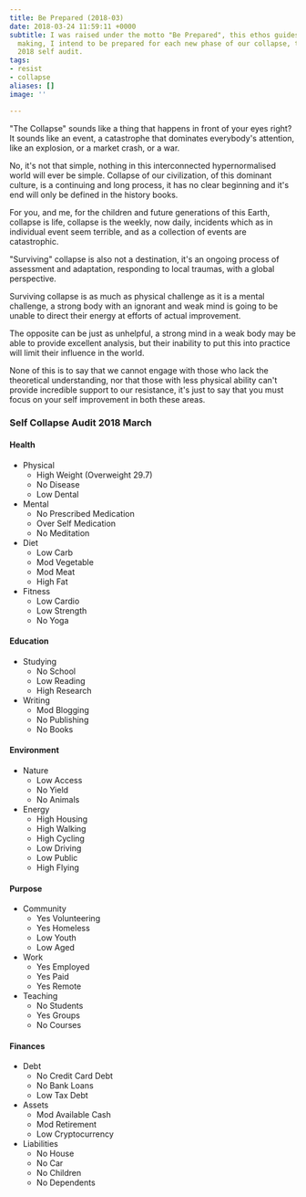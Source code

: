 ```yaml
---
title: Be Prepared (2018-03)
date: 2018-03-24 11:59:11 +0000
subtitle: I was raised under the motto "Be Prepared", this ethos guides my decision
  making, I intend to be prepared for each new phase of our collapse, this is my March
  2018 self audit.
tags:
- resist
- collapse
aliases: []
image: ''

---
```

"The Collapse" sounds like a thing that happens in front of your eyes right? It sounds like an event, a catastrophe that dominates everybody's attention, like an explosion, or a market crash, or a war.

No, it's not that simple, nothing in this interconnected hypernormalised world will ever be simple. Collapse of our civilization, of this dominant culture, is a continuing and long process, it has no clear beginning and it's end will only be defined in the history books.

For you, and me, for the children and future generations of this Earth, collapse is life, collapse is the weekly, now daily, incidents which as in individual event seem terrible, and as a collection of events are catastrophic.

"Surviving" collapse is also not a destination, it's an ongoing process of assessment and adaptation, responding to local traumas, with a global perspective.

Surviving collapse is as much as physical challenge as it is a mental challenge, a strong body with an ignorant and weak mind is going to be unable to direct their energy at efforts of actual improvement.

The opposite can be just as unhelpful, a strong mind in a weak body may be able to provide excellent analysis, but their inability to put this into practice will limit their influence in the world.

None of this is to say that we cannot engage with those who lack the theoretical understanding, nor that those with less physical ability can't provide incredible support to our resistance, it's just to say that you must focus on your self improvement in both these areas.

### **Self Collapse Audit 2018 March**

#### Health

* Physical
  * High Weight (Overweight 29.7)
  * No Disease
  * Low Dental
* Mental
  * No Prescribed Medication
  * Over Self Medication
  * No Meditation
* Diet
  * Low Carb
  * Mod Vegetable
  * Mod Meat
  * High Fat
* Fitness
  * Low Cardio
  * Low Strength
  * No Yoga

#### Education

* Studying
  * No School
  * Low Reading
  * High Research
* Writing
  * Mod Blogging
  * No Publishing
  * No Books

#### Environment

* Nature
  * Low Access
  * No Yield
  * No Animals
* Energy
  * High Housing
  * High Walking
  * High Cycling
  * Low Driving
  * Low Public
  * High Flying

#### Purpose

* Community
  * Yes Volunteering
  * Yes Homeless
  * Low Youth
  * Low Aged
* Work
  * Yes Employed
  * Yes Paid
  * Yes Remote
* Teaching
  * No Students
  * Yes Groups
  * No Courses

#### Finances

* Debt
  * No Credit Card Debt
  * No Bank Loans
  * Low Tax Debt
* Assets
  * Mod Available Cash
  * Mod Retirement
  * Low Cryptocurrency
* Liabilities
  * No House
  * No Car
  * No Children
  * No Dependents